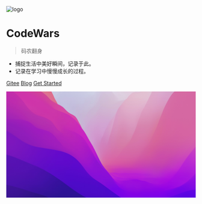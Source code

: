 ![logo](/_media/img/logo.svg ':size=18%')

# CodeWars

> 码农翻身

* 捕捉生活中美好瞬间，记录于此。
* 记录在学习中慢慢成长的过程。

[Gitee](https://gitee.com/Mkingm?_blank) 
[Blog](http://www.mryan.xyz/?_blank)
[Get Started](_sidebar.md)

<!-- background image -->
![](_media/img/bg2.jpg)
